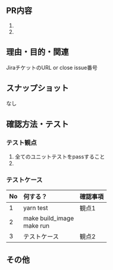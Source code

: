 ## PR内容
1. 
2. 

## 理由・目的・関連
JiraチケットのURL or close issue番号


## スナップショット
なし

## 確認方法・テスト

### テスト観点

1. 全てのユニットテストをpassすること
2. 

### テストケース

| No | 何する？ | 確認事項 |
| :-- | :-------- | :-------- |
| 1 | yarn test | 観点1 |
| 2 | make build_image<br>make run | |
| 3 | テストケース | 観点2 |

## その他
